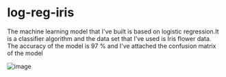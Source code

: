 # log-reg-iris
The machine learning model that I've built is based on logistic regression.It is a classifier algorithm and the data set that I've used is Iris flower data.
The accuracy of the model is 97 % and I've attached the confusion matrix of the model

![image](https://github.com/arul-5/log-reg-iris/assets/113288547/e37b3009-55a3-4e7a-9bab-8aa0175515df)

